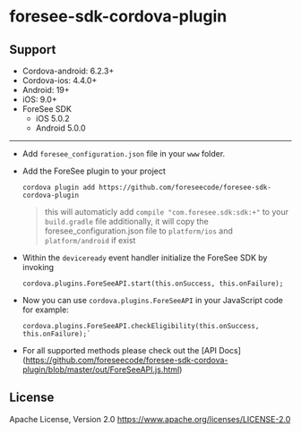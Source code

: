 # foresee-sdk-cordova-plugin

## Support 

* Cordova-android: 6.2.3+
* Cordova-ios: 4.4.0+
* Android: 19+
* iOS: 9.0+
* ForeSee SDK
   * iOS 5.0.2
   * Android 5.0.0

----

* Add `foresee_configuration.json` file in your `www` folder.

* Add the ForeSee plugin to your project 

   ```
   cordova plugin add https://github.com/foreseecode/foresee-sdk-cordova-plugin
   ```

   > this will automaticly add `compile "com.foresee.sdk:sdk:+"` to your `build.gradle` file
   > additionally, it will copy the foresee_configuration.json file to `platform/ios` and `platform/android` if exist

* Within the `deviceready` event handler initialize the ForeSee SDK by invoking 

    ```
    cordova.plugins.ForeSeeAPI.start(this.onSuccess, this.onFailure);
    ```

* Now you can use `cordova.plugins.ForeSeeAPI` in your JavaScript code for example:

   ```
   cordova.plugins.ForeSeeAPI.checkEligibility(this.onSuccess, this.onFailure);`
   ```

* For all supported methods please check out the [API Docs] (https://github.com/foreseecode/foresee-sdk-cordova-plugin/blob/master/out/ForeSeeAPI.js.html)
   
   
   
## License 
Apache License, Version 2.0 
https://www.apache.org/licenses/LICENSE-2.0
